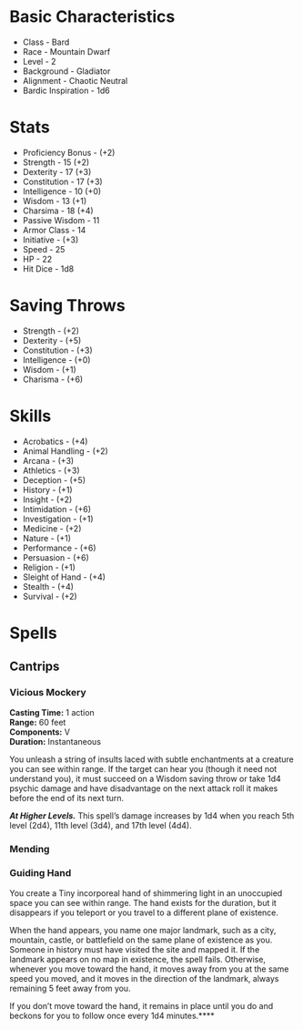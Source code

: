 # Basic Characteristics
- Class - Bard
- Race - Mountain Dwarf
- Level - 2
- Background - Gladiator
- Alignment - Chaotic Neutral
- Bardic Inspiration - 1d6
# Stats
- Proficiency Bonus - (+2)
- Strength - 15 (+2)
- Dexterity - 17 (+3)
- Constitution - 17 (+3)
- Intelligence - 10 (+0)
- Wisdom - 13 (+1)
- Charsima - 18 (+4)
- Passive Wisdom - 11
- Armor Class - 14
- Initiative - (+3)
- Speed - 25
- HP - 22
- Hit Dice - 1d8
# Saving Throws
- Strength - (+2)
- Dexterity - (+5)
- Constitution - (+3)
- Intelligence - (+0)
- Wisdom - (+1)
- Charisma - (+6)
# Skills
- Acrobatics - (+4)
- Animal Handling - (+2)
- Arcana - (+3)
- Athletics - (+3)
- Deception - (+5)
- History - (+1)
- Insight - (+2)
- Intimidation - (+6)
- Investigation - (+1)
- Medicine - (+2)
- Nature - (+1)
- Performance - (+6)
- Persuasion - (+6)
- Religion - (+1)
- Sleight of Hand - (+4)
- Stealth - (+4)
- Survival - (+2)
# Spells
## Cantrips
### Vicious Mockery
**Casting Time:** 1 action  
**Range:** 60 feet  
**Components:** V  
**Duration:** Instantaneous

You unleash a string of insults laced with subtle enchantments at a creature you can see within range. If the target can hear you (though it need not understand you), it must succeed on a Wisdom saving throw or take 1d4 psychic damage and have disadvantage on the next attack roll it makes before the end of its next turn.

**_At Higher Levels._** This spell’s damage increases by 1d4 when you reach 5th level (2d4), 11th level (3d4), and 17th level (4d4).
### Mending

### Guiding Hand
You create a Tiny incorporeal hand of shimmering light in an unoccupied space you can see within range. The hand exists for the duration, but it disappears if you teleport or you travel to a different plane of existence.

When the hand appears, you name one major landmark, such as a city, mountain, castle, or battlefield on the same plane of existence as you. Someone in history must have visited the site and mapped it. If the landmark appears on no map in existence, the spell fails. Otherwise, whenever you move toward the hand, it moves away from you at the same speed you moved, and it moves in the direction of the landmark, always remaining 5 feet away from you.

If you don’t move toward the hand, it remains in place until you do and beckons for you to follow once every 1d4 minutes.****